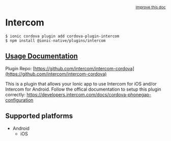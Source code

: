 <a style="float:right;font-size:12px;" href="http://github.com/danielsogl/awesome-cordova-plugins/edit/master/src/@awesome-cordova-plugins/plugins/intercom/index.ts#L1">
  Improve this doc
</a>

# Intercom

```
$ ionic cordova plugin add cordova-plugin-intercom
$ npm install @ionic-native/plugins/intercom
```

## [Usage Documentation](https://ionicframework.com/docs/native/intercom/)

Plugin Repo: [https://github.com/intercom/intercom-cordova](https://github.com/intercom/intercom-cordova)

This is a plugin that allows your Ionic app to use Intercom for iOS and/or Intercom for Android.
Follow the offical documentation to setup this plugin correctly: https://developers.intercom.com/docs/cordova-phonegap-configuration

## Supported platforms

- Android
  - iOS
